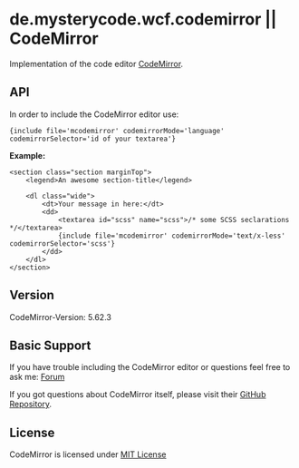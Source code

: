 de.mysterycode.wcf.codemirror || CodeMirror
====================================
Implementation of the code editor [CodeMirror](https://github.com/codemirror/CodeMirror).

API
---
In order to include the CodeMirror editor use:

`{include file='mcodemirror' codemirrorMode='language' codemirrorSelector='id of your textarea'}`

**Example:**
```
<section class="section marginTop">
    <legend>An awesome section-title</legend>
    
    <dl class="wide">
        <dt>Your message in here:</dt>
        <dd>
            <textarea id="scss" name="scss">/* some SCSS seclarations */</textarea>
            {include file='mcodemirror' codemirrorMode='text/x-less' codemirrorSelector='scss'}
        </dd>
    </dl>
</section>
```

Version
---
CodeMirror-Version: 5.62.3

Basic Support
-------------
If you have trouble including the CodeMirror editor or questions feel free to ask me: [Forum](https://support.mysterycode.de/)

If you got questions about CodeMirror itself, please visit their [GitHub Repository](https://github.com/codemirror/CodeMirror).

License
-------
CodeMirror is licensed under [MIT License](https://github.com/codemirror/CodeMirror/blob/master/LICENSE)
